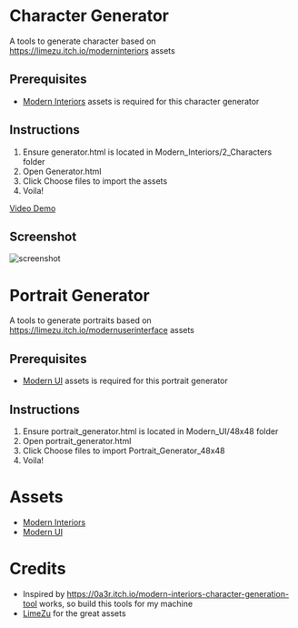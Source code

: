 # Character Generator

A tools to generate character based on https://limezu.itch.io/moderninteriors assets

## Prerequisites
- [Modern Interiors](https://limezu.itch.io/moderninteriors) assets is required for this character generator

## Instructions 

1. Ensure generator.html is located in Modern_Interiors/2_Characters folder
2. Open Generator.html
3. Click Choose files to import the assets
4. Voila!

[Video Demo](https://youtu.be/_nkbxQ6HYCY)
## Screenshot 
![screenshot](screenshot.png)

# Portrait Generator

A tools to generate portraits based on https://limezu.itch.io/modernuserinterface assets

## Prerequisites
- [Modern UI](https://limezu.itch.io/modernuserinterface) assets is required for this portrait generator

## Instructions 

1. Ensure portrait_generator.html is located in Modern_UI/48x48 folder
2. Open portrait_generator.html
3. Click Choose files to import Portrait_Generator_48x48
4. Voila!


# Assets
- [Modern Interiors](https://limezu.itch.io/moderninteriors) 
- [Modern UI](https://limezu.itch.io/modernuserinterface)

# Credits
- Inspired by https://0a3r.itch.io/modern-interiors-character-generation-tool works, so build this tools for my machine
- [LimeZu](https://limezu.itch.io/) for the great assets